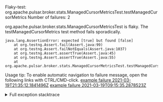        
Flaky-test: org.apache.pulsar.broker.stats.ManagedCursorMetricsTest.testManagedCursorMetrics
Number of failures: 2

org.apache.pulsar.broker.stats.ManagedCursorMetricsTest is flaky. The testManagedCursorMetrics test method fails sporadically.

```
java.lang.AssertionError: expected [true] but found [false]
	at org.testng.Assert.fail(Assert.java:99)
	at org.testng.Assert.failNotEquals(Assert.java:1037)
	at org.testng.Assert.assertTrue(Assert.java:45)
	at org.testng.Assert.assertTrue(Assert.java:55)
	at org.apache.pulsar.broker.stats.ManagedCursorMetricsTest.testManagedCursorMetrics(ManagedCursorMetricsTest.java:60)
```

Usage tip: To enable automatic navigation to failure message, open the following links with CTRL/CMD-click.
[example failure 2021-03-19T21:35:12.1841496Z](https://github.com/apache/pulsar/runs/2152175643?check_suite_focus=true#step:9:328)
[example failure 2021-03-19T09:15:35.2878523Z](https://github.com/apache/pulsar/runs/2146460755?check_suite_focus=true#step:9:1101)


<details>
<summary>Full exception stacktrace</summary>
<code><pre>
java.lang.AssertionError: expected [true] but found [false]
	at org.testng.Assert.fail(Assert.java:99)
	at org.testng.Assert.failNotEquals(Assert.java:1037)
	at org.testng.Assert.assertTrue(Assert.java:45)
	at org.testng.Assert.assertTrue(Assert.java:55)
	at org.apache.pulsar.broker.stats.ManagedCursorMetricsTest.testManagedCursorMetrics(ManagedCursorMetricsTest.java:60)
	at sun.reflect.NativeMethodAccessorImpl.invoke0(Native Method)
	at sun.reflect.NativeMethodAccessorImpl.invoke(NativeMethodAccessorImpl.java:62)
	at sun.reflect.DelegatingMethodAccessorImpl.invoke(DelegatingMethodAccessorImpl.java:43)
	at java.lang.reflect.Method.invoke(Method.java:498)
	at org.testng.internal.MethodInvocationHelper.invokeMethod(MethodInvocationHelper.java:132)
	at org.testng.internal.InvokeMethodRunnable.runOne(InvokeMethodRunnable.java:45)
	at org.testng.internal.InvokeMethodRunnable.call(InvokeMethodRunnable.java:73)
	at org.testng.internal.InvokeMethodRunnable.call(InvokeMethodRunnable.java:11)
	at java.util.concurrent.FutureTask.run(FutureTask.java:266)
	at java.util.concurrent.ThreadPoolExecutor.runWorker(ThreadPoolExecutor.java:1149)
	at java.util.concurrent.ThreadPoolExecutor$Worker.run(ThreadPoolExecutor.java:624)
	at java.lang.Thread.run(Thread.java:748)

</pre></code>
</details>

